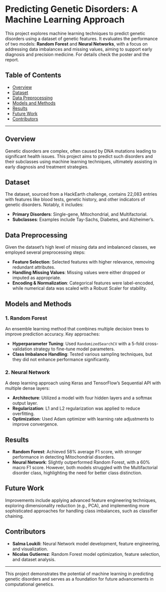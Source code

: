 # Predicting Genetic Disorders: A Machine Learning Approach

This project explores machine learning techniques to predict genetic disorders using a dataset of genetic features. It evaluates the performance of two models: **Random Forest** and **Neural Networks**, with a focus on addressing data imbalances and missing values, aiming to support early diagnosis and precision medicine.
For details check the poster and the report.

## Table of Contents
- [Overview](#overview)
- [Dataset](#dataset)
- [Data Preprocessing](#data-preprocessing)
- [Models and Methods](#models-and-methods)
- [Results](#results)
- [Future Work](#future-work)
- [Contributors](#contributors)

---

## Overview
Genetic disorders are complex, often caused by DNA mutations leading to significant health issues. This project aims to predict such disorders and their subclasses using machine learning techniques, ultimately assisting in early diagnosis and treatment strategies.

## Dataset
The dataset, sourced from a HackEarth challenge, contains 22,083 entries with features like blood tests, genetic history, and other indicators of genetic disorders. Notably, it includes:
- **Primary Disorders**: Single-gene, Mitochondrial, and Multifactorial.
- **Subclasses**: Examples include Tay-Sachs, Diabetes, and Alzheimer’s.

## Data Preprocessing
Given the dataset’s high level of missing data and imbalanced classes, we employed several preprocessing steps:
- **Feature Selection**: Selected features with higher relevance, removing redundant attributes.
- **Handling Missing Values**: Missing values were either dropped or imputed as appropriate.
- **Encoding & Normalization**: Categorical features were label-encoded, while numerical data was scaled with a Robust Scaler for stability.

## Models and Methods

### 1. Random Forest
An ensemble learning method that combines multiple decision trees to improve prediction accuracy. Key approaches:
- **Hyperparameter Tuning**: Used `RandomizedSearchCV` with a 5-fold cross-validation strategy to fine-tune model parameters.
- **Class Imbalance Handling**: Tested various sampling techniques, but they did not enhance performance significantly.

### 2. Neural Network
A deep learning approach using Keras and TensorFlow’s Sequential API with multiple dense layers:
- **Architecture**: Utilized a model with four hidden layers and a softmax output layer.
- **Regularization**: L1 and L2 regularization was applied to reduce overfitting.
- **Optimization**: Used Adam optimizer with learning rate adjustments to improve convergence.

## Results
- **Random Forest**: Achieved 58% average F1 score, with stronger performance in detecting Mitochondrial disorders.
- **Neural Network**: Slightly outperformed Random Forest, with a 60% macro F1 score. However, both models struggled with the Multifactorial disorder class, highlighting the need for better class distinction.

## Future Work
Improvements include applying advanced feature engineering techniques, exploring dimensionality reduction (e.g., PCA), and implementing more sophisticated approaches for handling class imbalances, such as classifier chaining.

## Contributors
- **Salma Loukili**: Neural Network model development, feature engineering, and visualization.
- **Nicolas Gutierrez**: Random Forest model optimization, feature selection, and dataset analysis.

---

This project demonstrates the potential of machine learning in predicting genetic disorders and serves as a foundation for future advancements in computational genetics.
